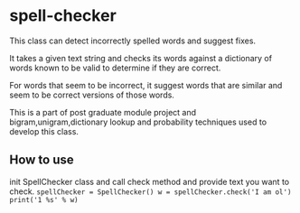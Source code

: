 # spell-checker
This class can detect incorrectly spelled words and suggest fixes.

It takes a given text string and checks its words against a dictionary of words known to be valid to determine if they are correct.

For words that seem to be incorrect, it suggest words that are similar and seem to be correct versions of those words.

This is a part of post graduate module project and bigram,unigram,dictionary lookup and probability techniques used to develop this class. 

## How to use

init SpellChecker class and call check method and provide text you want to check.
`
spellChecker = SpellChecker()
w = spellChecker.check('I am ol')
print('1 %s' % w)
`



